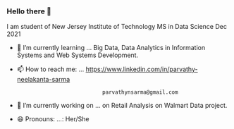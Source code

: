 ### Hello there 👋

I am student of New Jersey Institute of Technology
MS in Data Science               Dec 2021

- 🌱 I’m currently learning ... Big Data, Data Analytics in Information Systems and Web Systems Development.

- 📫 How to reach me: ...        https://www.linkedin.com/in/parvathy-neelakanta-sarma
                                 
                                 parvathynsarma@gmail.com

- 🔭 I’m currently working on ... on Retail Analysis on Walmart Data project.

- 😄 Pronouns: ...: Her/She


